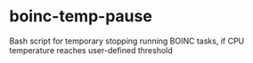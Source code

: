 # boinc-temp-pause
Bash script for temporary stopping running BOINC tasks, if CPU temperature reaches user-defined threshold
